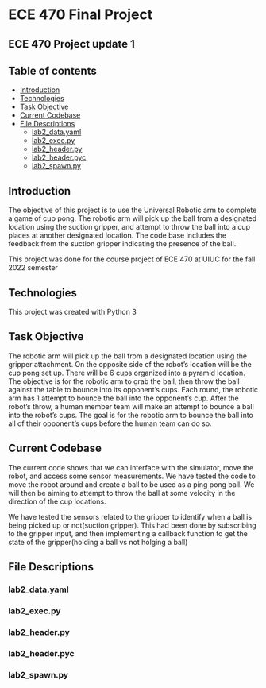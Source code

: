 # ECE 470 Final Project
## ECE 470 Project update 1

## Table of contents
* [Introduction](#introduction)
* [Technologies](#technologies)
* [Task Objective](#task-objective)
* [Current Codebase](#current-codebase)
* [File Descriptions](#file-descriptions)
  * [lab2_data.yaml](#lab2_data.yaml)
  * [lab2_exec.py](#lab2_exec.py)
  * [lab2_header.py](#lab2_header.py)
  * [lab2_header.pyc](#lab2_header.pyc)
  * [lab2_spawn.py](#lab2_spawn.py)


## Introduction
The objective of this project is to use the Universal Robotic arm to complete a game of cup pong. The robotic arm will pick up the ball from a designated location using the suction gripper, and attempt to throw the ball into a cup places at another designated location. The code base includes the feedback from the suction gripper indicating the presence of the ball.

This project was done for the course project of ECE 470 at UIUC for the fall 2022 semester
	
## Technologies
This project was created with Python 3
	
## Task Objective
The robotic arm will pick up the ball from a designated location using the gripper attachment. On the opposite side of the robot’s location will be the cup pong set up. There will be 6 cups organized into a pyramid location. The objective is for the robotic arm to grab the ball, then throw the ball against the table to bounce into its opponent’s cups. Each round, the robotic arm has 1 attempt to bounce the ball into the opponent’s cup. After the robot’s throw, a human member team will make an attempt to bounce a ball into the robot’s cups. The goal is for the robotic arm to bounce the ball into all of their opponent’s cups before the human team can do so.

## Current Codebase
The current code shows that we can interface with the simulator, move the robot, and  access some sensor measurements. We have tested the code to move the robot around and create a ball to be used as a ping pong ball. We will then be aiming to attempt to throw the ball at some velocity in the direction of the cup locations.

We have tested the sensors related to the gripper to identify when a ball is being picked up or not(suction gripper). This had been done by subscribing to the gripper input, and then implementing a callback function to get the state of the gripper(holding a ball vs not holging a ball)

## File Descriptions

### lab2_data.yaml
### lab2_exec.py
### lab2_header.py
### lab2_header.pyc
### lab2_spawn.py


